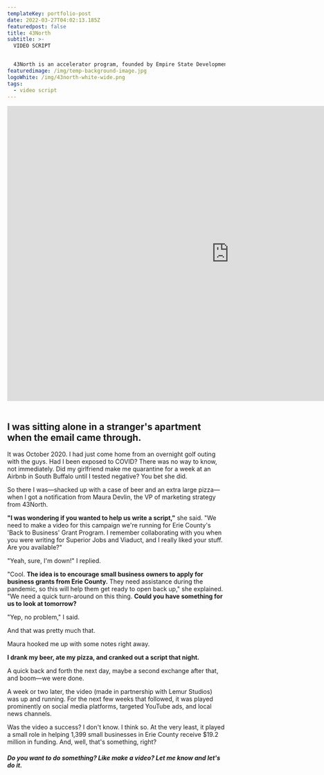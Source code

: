 ```yaml
---
templateKey: portfolio-post
date: 2022-03-27T04:02:13.185Z
featuredpost: false
title: 43North
subtitle: >-
  VIDEO SCRIPT


  43North is an accelerator program, founded by Empire State Development and the State of New York, that hosts an annual startup competition. The company invests $5 million per year to attract and cultivate high-growth companies in Buffalo, New York.
featuredimage: /img/temp-background-image.jpg
logoWhite: /img/43north-white-wide.png
tags:
  - video script
---
```

<iframe width="1024" height="681" src="https://www.youtube.com/embed/VeASx6hNwzg" title="YouTube video player" frameborder="0" allow="accelerometer; autoplay; clipboard-write; encrypted-media; gyroscope; picture-in-picture" allowfullscreen></iframe>
<br>
<br>

## I was sitting alone in a stranger's apartment when the email came through.

It was October 2020. I had just come home from an overnight golf outing with the guys. Had I been exposed to COVID? There was no way to know, not immediately. Did my girlfriend make me quarantine for a week at an Airbnb in South Buffalo until I tested negative? You bet she did.

So there I was—shacked up with a case of beer and an extra large pizza—when I got a notification from Maura Devlin, the VP of marketing strategy from 43North.

**"I was wondering if you wanted to help us write a script,"** she said. "We need to make a video for this campaign we're running for Erie County's 'Back to Business' Grant Program. I remember collaborating with you when you were writing for Superior Jobs and Viaduct, and I really liked your stuff. Are you available?"

"Yeah, sure, I'm down!" I replied.

"Cool. **The idea is to encourage small business owners to apply for business grants from Erie County.** They need assistance during the pandemic, so this will help them get ready to open back up," she explained. "We need a quick turn-around on this thing. **Could you have something for us to look at tomorrow?** 

"Yep, no problem," I said.

And that was pretty much that. 

Maura hooked me up with some notes right away.

**I drank my beer, ate my pizza, and cranked out a script that night.** 

A quick back and forth the next day, maybe a second exchange after that, and boom—we were done. 

A week or two later, the video (made in partnership with Lemur Studios) was up and running. For the next few weeks that followed, it was played prominently on social media platforms, targeted YouTube ads, and local news channels. 

Was the video a success? I don't know. I think so. At the very least, it played a small role in helping 1,399 small businesses in Erie County receive $19.2 million in funding. And, well, that's something, right?

##### **Do *you* want to do something? Like make a video? Let me know and let's do it.**